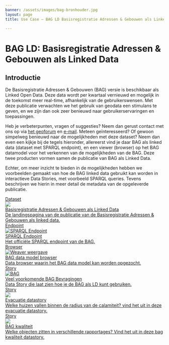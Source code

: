 ```yaml
---
banner: /assets/images/bag-bronhouder.jpg
layout: page
title: Use Case ― BAG LD Basisregistratie Adressen & Gebouwen als Linked Data

---
```


# BAG LD: Basisregistratie Adressen & Gebouwen als Linked Data

## Introductie
De Basisregistratie Adressen & Gebouwen (BAG) versie is beschikbaar als Linked Open Data. Deze data wordt per kwartaal vernieuwd en mogelijk in de toekomst meer real-time, afhankelijk van de gebruikerswensen. Met deze publicatie verwachten we het gebruik van geodata een stimulans te geven, en we zijn dan ook zeer benieuwd naar gebruikerservaringen en toepassingen.

Heb je verbeterpunten, vragen of suggesties? Neem dan gerust contact met ons op via <a href='https://geoforum.nl/'>het geoforum</a> en <a href='mailto:erwin.folmer@kadaster.nl'>e-mail</a>. Meteen geïnteresseerd? Of gewoon simpelweg benieuwd naar de mogelijkheden met deze dataset?
Neem dan even een kijkje bij de tegels hieronder, allereerst vind je daar BAG als linked data (dataset met SPARQL endpoint), en een viewer (browser) op het BAG datamodel voor het verkennen van de mogelijkheden van de BAG. Deze twee producten vormen samen de publicatie van BAG als Linked Data.

Echter, om meer inzicht te bieden in de mogelijkheden hebben we voorbeelden gemaakt van hoe de BAG linked data gebruikt kan worden in interactieve Data Stories, met voorbeeld SPARQL queries. Tevens beschrijven we hierin in meer detail de metadata van de opgeleverde publicatie.

<div class="cards-wrapper">
  <a href="https://data.labs.kadaster.nl/bag/lv">
    <div class="card">
      <div class="card-type">Dataset</div>
      <img class="card-image" src="/assets/images/kadaster-logo-full.png">
      <div class="card-title">Basisregistratie Adressen & Gebouwen als Linked Data</div>
      <div class="card-description">De landingspagina van de publicatie van de Basisregistratie Adressen & Gebouwen als linked data.</div>
    </div>
  </a>
    <a href="https://data.labs.kadaster.nl/bag/lv/sparql/default">
    <div class="card">
      <div class="card-type">Endpoint</div>
      <img class="card-image" src="/assets/images/yasgui-screenshot.PNG" alt="SPARQL Endpoint">
      <div class="card-title">SPARQL Endpoint</div>
      <div class="card-description">Het officiële SPARQL endpoint van de BAG.</div>
    </div>
  </a>
    <a href="https://data.labs.kadaster.nl/bag/lv/schema">
    <div class="card">
      <div class="card-type">Browser</div>
      <img class="card-image" src="/assets/images/weaver.png" alt="Weaver weergave">
      <div class="card-title">BAG data model browser</div>
      <div class="card-description">Data browser waarin het BAG data model kan worden opgezocht.</div>
    </div>
  </a>
  <a href="https://data.labs.kadaster.nl/bag/-/stories/bag-20">
    <div class="card">
      <div class="card-type">Story</div>
      <img class="card-image" src="/assets/images/bag.png" alt="BAG">
      <div class="card-title">Veel voorkomende BAG Bevragingen</div>
      <div class="card-description">Data Story die laat zien hoe je de BAG als LD kunt gebruiken.</div>
    </div>
  </a>
    <a href="/stories/evacuatie/index.html">
    <div class="card">
      <div class="card-type">Story</div>
      <img class="card-image" src="/assets/images/lucht-alarm.jpg">
      <div class="card-title">Evacuatie datastory</div>
      <div class="card-description">Welke huizen vallen binnen de radius van de calamiteit? vind het uit in deze evacuatie datastory.</div>
    </div>
  </a>
      <a href="/stories/kwaliteit/index.html">
    <div class="card">
      <div class="card-type">Story</div>
      <img class="card-image" src="/assets/images/bag-bronhouder.jpg">
      <div class="card-title">BAG kwaliteit</div>
      <div class="card-description">Welke objecten zitten in verschillende rapportages? Vind het uit in deze bag kwaliteit datastory.</div>
    </div>
  </a>
</div>
